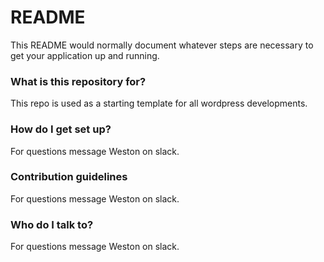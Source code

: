 # README #

This README would normally document whatever steps are necessary to get your application up and running.

### What is this repository for? ###
This repo is used as a starting template for all wordpress developments.

### How do I get set up? ###
For questions message Weston on slack. 

### Contribution guidelines ###
For questions message Weston on slack. 

### Who do I talk to? ###
For questions message Weston on slack. 
